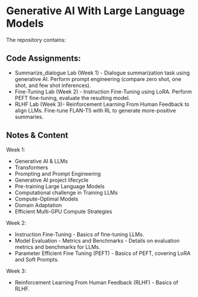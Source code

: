 # Generative AI With Large Language Models

The repository contains:
## Code Assignments:
 - Summarize_dialogue Lab (Week 1) - Dialogue summarization task using generative AI. Perform prompt engineering (compare zero shot, one shot, and few shot inferences).
 - Fine-Tuning Lab (Week 2) - Instruction Fine-Tuning using LoRA. Perform PEFT fine-tuning, evaluate the resulting model.
 - RLHF Lab (Week 3)- Reinforcement Learning From Human Feedback to align LLMs. Fine-tune FLAN-T5 with RL to generate more-positive summaries.

## Notes & Content
Week 1:
  - Generative AI & LLMs 
  - Transformers 
  - Prompting and Prompt Engineering 
  - Generative AI project lifecycle 
  - Pre-training Large Language Models 
  - Computational challenge in Training LLMs
  - Compute-Optimal Models
  - Domain Adaptation
  - Efficient Multi-GPU Compute Strategies

Week 2:
  - Instruction Fine-Tuning - Basics of fine-tuning LLMs.
  - Model Evaluation - Metrics and Benchmarks - Details on evaluation metrics and benchmarks for LLMs.
  - Parameter Efficient Fine Tuning (PEFT) - Basics of PEFT, covering LoRA and Soft Prompts.

Week 3:
  - Reinforcement Learning From Human Feedback (RLHF) - Basics of RLHF.
